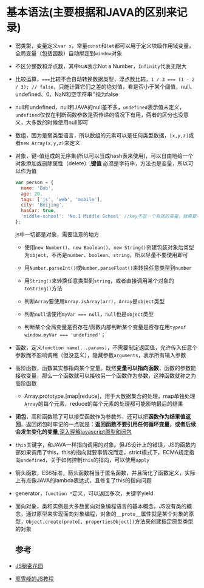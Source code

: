 # 基本语法(主要根据和JAVA的区别来记录)

- 弱类型，变量定义`var x`，常量`const`和`let`都可以用于定义块级作用域变量，全局变量（包括函数）自动绑定到`window`对象

- 不区分整数和浮点数，其中`NaN`表示Not a Number，`Infinity`代表无限大

- 比较运算，`===`比较不会自动转换数据类型，浮点数比较，`1 / 3 === (1 - 2 / 3); // false`，只能计算它们之差的绝对值，看是否小于某个阈值，null、undefined、0、NaN和空字符串''视为false

- null和undefined，null和JAVA的null差不多，`undefined`表示值未定义，`undefined`仅仅在判断函数参数是否传递的情况下有用，两者的区分也没意义，大多数的时候使用null即可

- 数组，因为是弱类型语言，所以数组的元素可以是任何类型数据，`[x,y,z]`或者`new Array(x,y,z)`来定义

- 对象，键-值组成的无序集(所以可以当成hash表来使用)，可以自由地给一个对象添加或删除属性（delete）,**键值** 必须是字符串，方法也是变量，所以可以作为值

  ```javascript
  var person = {
    name: 'Bob',
    age: 20,
    tags: ['js', 'web', 'mobile'],
    city: 'Beijing',
    hasCar: true,
    'middle-school': 'No.1 Middle School' //key不是一个有效的变量，就需要用''括起来，且需用['xxx']来访问
  };
  ```

  js中一切都是对象，需要注意的地方

  - 使用`new Number()`、`new Boolean()`、`new String()`创建包装对象后类型为`object`，不再是`number`、`boolean`、`string`，所以尽量不要使用即可

  - 用`Number.parseInt()`或`Number.parseFloat()`来转换任意类型到`number`

  - 用`String()`来转换任意类型到`string`，或者直接调用某个对象的`toString()`方法

  - 判断`Array`要使用`Array.isArray(arr)`，`Array`是`object`类型

  - 判断`null`请使用`myVar === null`，`null`也是`object`类型

  - 判断某个全局变量是否存在/函数内部判断某个变量是否存在用`typeof window.myVar === 'undefined'`；

- 函数，定义`function name(...params)`，不需要制定返回值，允许传入任意个参数而不影响调用（但没意义），隐藏参数`arguments`，表示所有输入参数

- 高阶函数，函数其实都指向某个变量。既然**变量可以指向函数**，函数的参数能接收变量，那么一个函数就可以接收另一个函数作为参数，这种函数就称之为高阶函数

  - Array.prototype.[map|reduce]，用于大数据集合的处理，map单独处理`Array`的每个元素，reduce的每个元素的处理都可能影响最后的结果

- **闭包**，高阶函数除了可以接受函数作为参数外，还可以把**函数作为结果值返回**，返回闭包时牢记的一点就是：**返回函数不要引用任何循环变量，或者后续会发生变化的变量**,[深入理解javascript原型和闭包](http://www.cnblogs.com/wangfupeng1988/p/3977924.html)

- `this`关键字，和JAVA一样指向调用的对象。但JS设计上的错误，JS的函数内部如果调用了this，this的指向就要事情况而定，strict模式下，ECMA规定指向`undefined`，关于如何控制`this`的指向，可以使用`apply`

- 箭头函数，ES6标准，箭头函数相当于匿名函数，并且简化了函数定义，实际上有点像JAVA的lambda表达式，且修复了this的指向问题

- generator，`function *`定义，可以返回多次，关键字yield

- 面向对象，类和实例是大多数面向对象编程语言的基本概念，JS没有类的概念，通过原型来实现面向对象编程，对象的`__proto__`属性就是某个对象的原型，`Object.create(proto[, propertiesObject])`方法来创建指定原型类型的对象

  ## 参考

- [JS秘密花园](https://bonsaiden.github.io/JavaScript-Garden/zh/)

- [廖雪峰的JS教程](http://www.liaoxuefeng.com/wiki/001434446689867b27157e896e74d51a89c25cc8b43bdb3000)
